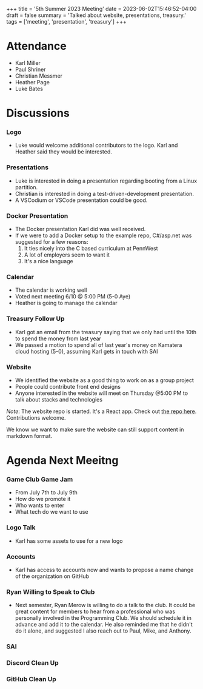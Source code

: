 +++
title = '5th Summer 2023 Meeting'
date = 2023-06-02T15:46:52-04:00
draft = false
summary = 'Talked about website, presentations, treasury.'
tags = ['meeting', 'presentation', 'treasury']
+++

# Attendance

- Karl Miller
- Paul Shriner
- Christian Messmer
- Heather Page
- Luke Bates

# Discussions

### Logo

- Luke would welcome additional contributors to the logo. Karl and Heather said they would be interested.

### Presentations

- Luke is interested in doing a presentation regarding booting from a Linux partition.
- Christian is interested in doing a test-driven-development presentation.
- A VSCodium or VSCode presentation could be good.

### Docker Presentation

- The Docker presentation Karl did was well received.
- If we were to add a Docker setup to the example repo, C#/asp.net was suggested for a few reasons:
    1. It ties nicely into the C based curriculum at PennWest
    2. A lot of employers seem to want it
    3. It's a nice language

### Calendar

- The calendar is working well
- Voted next meeting 6/10 @ 5:00 PM (5-0 Aye)
- Heather is going to manage the calendar

### Treasury Follow Up

- Karl got an email from the treasury saying that we only had until the 10th to spend the money from last year
- We passed a motion to spend all of last year's money on Kamatera cloud hosting (5-0), assuming Karl gets in touch with SAI

### Website

- We identified the website as a good thing to work on as a group project
- People could contribute front end designs
- Anyone interested in the website will meet on Thursday @5:00 PM to talk about stacks and technologies

_Note_: The website repo is started. It's a React app. Check out [the repo here](https://github.com/pwsdc/new-website). Contributions welcome.

We know we want to make sure the website can still support content in markdown format.

# Agenda Next Meeitng

### Game Club Game Jam

- From July 7th to July 9th
- How do we promote it
- Who wants to enter
- What tech do we want to use

### Logo Talk

- Karl has some assets to use for a new logo

### Accounts

- Karl has access to accounts now and wants to propose a name change of the organization on GitHub

### Ryan Willing to Speak to Club

- Next semester, Ryan Merow is willing to do a talk to the club. It could be great content for members to hear from a professional who was personally involved in the Programming Club. We should schedule it in advance and add it to the calendar. He also reminded me that he didn't do it alone, and suggested I also reach out to Paul, Mike, and Anthony.

### SAI

### Discord Clean Up

### GitHub Clean Up

